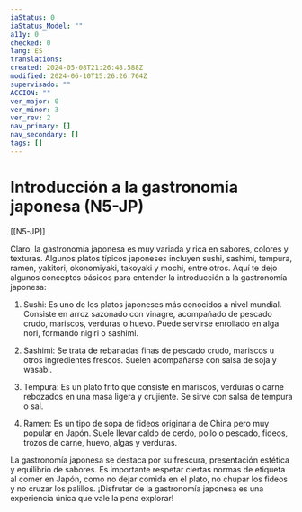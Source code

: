 ```yaml
---
iaStatus: 0
iaStatus_Model: ""
a11y: 0
checked: 0
lang: ES
translations: 
created: 2024-05-08T21:26:48.588Z
modified: 2024-06-10T15:26:26.764Z
supervisado: ""
ACCION: ""
ver_major: 0
ver_minor: 3
ver_rev: 2
nav_primary: []
nav_secondary: []
tags: []
---
```

# Introducción a la gastronomía japonesa (N5-JP)

[[N5-JP]]

Claro, la gastronomía japonesa es muy variada y rica en sabores, colores y texturas. Algunos platos típicos japoneses incluyen sushi, sashimi, tempura, ramen, yakitori, okonomiyaki, takoyaki y mochi, entre otros. Aquí te dejo algunos conceptos básicos para entender la introducción a la gastronomía japonesa:

1. Sushi: Es uno de los platos japoneses más conocidos a nivel mundial. Consiste en arroz sazonado con vinagre, acompañado de pescado crudo, mariscos, verduras o huevo. Puede servirse enrollado en alga nori, formando nigiri o sashimi.

2. Sashimi: Se trata de rebanadas finas de pescado crudo, mariscos u otros ingredientes frescos. Suelen acompañarse con salsa de soja y wasabi.

3. Tempura: Es un plato frito que consiste en mariscos, verduras o carne rebozados en una masa ligera y crujiente. Se sirve con salsa de tempura o sal.

4. Ramen: Es un tipo de sopa de fideos originaria de China pero muy popular en Japón. Suele llevar caldo de cerdo, pollo o pescado, fideos, trozos de carne, huevo, algas y verduras.

La gastronomía japonesa se destaca por su frescura, presentación estética y equilibrio de sabores. Es importante respetar ciertas normas de etiqueta al comer en Japón, como no dejar comida en el plato, no chupar los fideos y no cruzar los palillos. ¡Disfrutar de la gastronomía japonesa es una experiencia única que vale la pena explorar!
